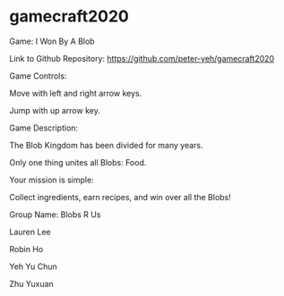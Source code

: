 # gamecraft2020

Game: I Won By A Blob

Link to Github Repository: https://github.com/peter-yeh/gamecraft2020

Game Controls:

Move with left and right arrow keys.

Jump with up arrow key.

Game Description:

The Blob Kingdom has been divided for many years.

Only one thing unites all Blobs: Food.

Your mission is simple:

Collect ingredients, earn recipes, and win over all the Blobs!

Group Name: Blobs R Us

Lauren Lee

Robin Ho

Yeh Yu Chun

Zhu Yuxuan
